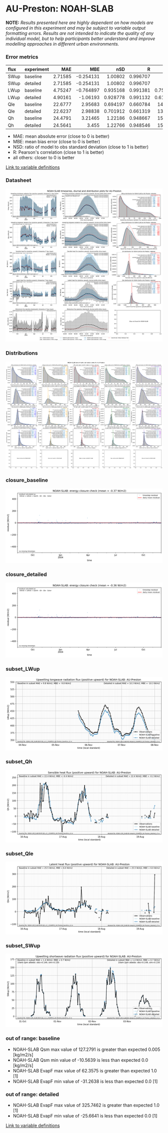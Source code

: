 # AU-Preston: NOAH-SLAB

**NOTE:** *Results presented here are highly dependent on how models are configured in this experiment and may be subject to variable output formatting errors. Results are not intended to indicate the quality of any individual model, but to help participants better understand and improve modelling approaches in different urban environments.*

### Error metrics

| flux   | experiment   |      MAE |       MBE |      nSD |        R |       5th |     95th |     RMSE |     cRMSE |     AMBE |      1-nSD |        1-R |   nSkewness |   nKurtosis |   Overlap |
|:-------|:-------------|---------:|----------:|---------:|---------:|----------:|---------:|---------:|----------:|---------:|-----------:|-----------:|------------:|------------:|----------:|
| SWup   | baseline     |  2.71585 | -0.254131 | 1.00802  | 0.996707 |  0.528    |  1.398   |  3.82254 | 0.0818704 | 0.254131 | 0.00801834 | 0.00329283 |  0.0118059  |   0.0199241 | 0.0586148 |
| SWup   | detailed     |  2.71585 | -0.254131 | 1.00802  | 0.996707 |  0.528    |  1.398   |  3.82254 | 0.0818704 | 0.254131 | 0.00801834 | 0.00329283 |  0.0118059  |   0.0199241 | 0.0586148 |
| LWup   | baseline     |  4.75247 | -0.764897 | 0.935168 | 0.991381 |  0.756261 |  6.00292 |  6.03769 | 0.14256   | 0.764897 | 0.0648322  | 0.00861887 |  0.0207567  |   0.0344658 | 0.0599047 |
| LWup   | detailed     |  4.90161 | -1.06193  | 0.928778 | 0.991132 |  0.613042 |  7.12368 |  6.25717 | 0.146782  | 1.06193  | 0.0712222  | 0.00886772 |  0.0250684  |   0.0361773 | 0.0606184 |
| Qle    | baseline     | 22.6777  |  2.95683  | 0.694197 | 0.660784 | 14.1039   | 21.8795  | 39.237   | 0.75132   | 2.95683  | 0.305803   | 0.339216   |  0.10176    |   0.537576  | 0.223965  |
| Qle    | detailed     | 22.6237  |  2.98838  | 0.701912 | 0.661319 | 13.9259   | 21.0173  | 39.2333  | 0.751202  | 2.98838  | 0.298088   | 0.338681   |  0.103238   |   0.542622  | 0.223676  |
| Qh     | baseline     | 24.4791  |  3.21465  | 1.22186  | 0.948667 | 15.3064   | 58.898   | 38.5804  | 0.417927  | 3.21465  | 0.221857   | 0.0513327  |  0.00612952 |   0.0536178 | 0.156674  |
| Qh     | detailed     | 24.5641  |  3.455    | 1.22766  | 0.948546 | 15.0301   | 60.6264  | 38.9833  | 0.422097  | 3.455    | 0.227661   | 0.051454   |  0.0139674  |   0.0368804 | 0.157023  |

 - MAE: mean absolute error (close to 0 is better)
 - MBE: mean bias error (close to 0 is better)
 - NSD: ratio of model to obs standard deviation (close to 1 is better)
 - R: Pearson's correlation (close to 1 is better)
 - all others: closer to 0 is better

[Link to variable definitions](../modelattrs/variable_definitions.md)

### <a name="datasheet"></a>Datasheet
[![NOAH-SLAB_AU-Preston_Datasheet.png](NOAH-SLAB_AU-Preston_Datasheet.png)](NOAH-SLAB_AU-Preston_Datasheet.png)

### <a name="distributions"></a>Distributions
[![NOAH-SLAB_AU-Preston_Distributions.png](NOAH-SLAB_AU-Preston_Distributions.png)](NOAH-SLAB_AU-Preston_Distributions.png)

### <a name="closure_baseline"></a>closure_baseline
[![NOAH-SLAB_AU-Preston_closure_baseline.png](NOAH-SLAB_AU-Preston_closure_baseline.png)](NOAH-SLAB_AU-Preston_closure_baseline.png)

### <a name="closure_detailed"></a>closure_detailed
[![NOAH-SLAB_AU-Preston_closure_detailed.png](NOAH-SLAB_AU-Preston_closure_detailed.png)](NOAH-SLAB_AU-Preston_closure_detailed.png)

### <a name="subset_lwup"></a>subset_LWup
[![NOAH-SLAB_AU-Preston_subset_LWup.png](NOAH-SLAB_AU-Preston_subset_LWup.png)](NOAH-SLAB_AU-Preston_subset_LWup.png)

### <a name="subset_qh"></a>subset_Qh
[![NOAH-SLAB_AU-Preston_subset_Qh.png](NOAH-SLAB_AU-Preston_subset_Qh.png)](NOAH-SLAB_AU-Preston_subset_Qh.png)

### <a name="subset_qle"></a>subset_Qle
[![NOAH-SLAB_AU-Preston_subset_Qle.png](NOAH-SLAB_AU-Preston_subset_Qle.png)](NOAH-SLAB_AU-Preston_subset_Qle.png)

### <a name="subset_swup"></a>subset_SWup
[![NOAH-SLAB_AU-Preston_subset_SWup.png](NOAH-SLAB_AU-Preston_subset_SWup.png)](NOAH-SLAB_AU-Preston_subset_SWup.png)

### out of range: baseline

 - NOAH-SLAB Qsm max value of 127.2791 is greater than expected 0.005 [kg/m2/s]
 - NOAH-SLAB Qsm min value of -10.5639 is less than expected 0.0 [kg/m2/s]
 - NOAH-SLAB EvapF max value of 62.3575 is greater than expected 1.0 [1]
 - NOAH-SLAB EvapF min value of -31.2638 is less than expected 0.0 [1]

### out of range: detailed

 - NOAH-SLAB EvapF max value of 325.7462 is greater than expected 1.0 [1]
 - NOAH-SLAB EvapF min value of -25.6641 is less than expected 0.0 [1]


[Link to variable definitions](../modelattrs/variable_definitions.md)


